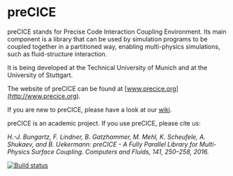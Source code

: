 # preCICE #

preCICE stands for Precise Code Interaction Coupling Environment. Its main component is a library that can be used by simulation programs to be coupled together in a partitioned way, enabling multi-physics simulations, such as fluid-structure interaction. 

It is being developed at the Technical University of Munich and at the University of Stuttgart.

The website of preCICE can be found at [www.precice.org](http://www.precice.org).

If you are new to preCICE, please have a look at our [wiki](https://github.com/precice/precice/wiki).

preCICE is an academic project. If you use preCICE, please cite us:

*H.-J. Bungartz, F. Lindner, B. Gatzhammer, M. Mehl, K. Scheufele, A. Shukaev, and B. Uekermann: preCICE - A Fully Parallel Library for Multi-Physics Surface Coupling. Computers and Fluids, 141, 250–258, 2016.* 


[![Build status](https://travis-ci.org/precice/precice.svg?branch=develop)](https://travis-ci.org/precice/precice)
